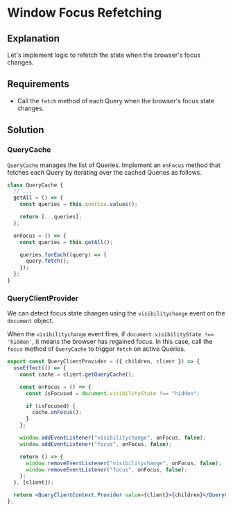 # Window Focus Refetching

## Explanation

Let's implement logic to refetch the state when the browser's focus changes.

## Requirements

- Call the `fetch` method of each Query when the browser's focus state changes.

## Solution

### QueryCache

`QueryCache` manages the list of Queries. Implement an `onFocus` method that fetches each Query by iterating over the cached Queries as follows.

```jsx
class QueryCache {
  // ...
  getAll = () => {
    const queries = this.queries.values();

    return [...queries];
  };

  onFocus = () => {
    const queries = this.getAll();

    queries.forEach((query) => {
      query.fetch();
    });
  };
}
```

### QueryClientProvider

We can detect focus state changes using the `visibilitychange` event on the `document` object.

When the `visibilitychange` event fires, if `document.visibilityState !== 'hidden'`, it means the browser has regained focus. In this case, call the `focus` method of `QueryCache` to trigger `fetch` on active Queries.

```jsx
export const QueryClientProvider = ({ children, client }) => {
  useEffect(() => {
    const cache = client.getQueryCache();

    const onFocus = () => {
      const isFocused = document.visibilityState !== "hidden";

      if (isFocused) {
        cache.onFocus();
      }
    };

    window.addEventListener("visibilitychange", onFocus, false);
    window.addEventListener("focus", onFocus, false);

    return () => {
      window.removeEventListener("visibilitychange", onFocus, false);
      window.removeEventListener("focus", onFocus, false);
    };
  }, [client]);

  return <QueryClientContext.Provider value={client}>{children}</QueryClientContext.Provider>;
};
```

